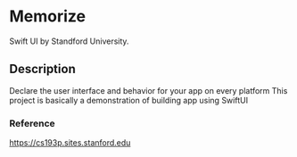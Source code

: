 # Memorize
Swift UI by Standford University.
## Description
Declare the user interface and behavior for your app on every platform 
This project is basically a demonstration of building app using SwiftUI

### Reference
https://cs193p.sites.stanford.edu
